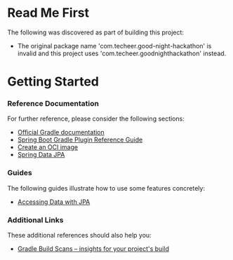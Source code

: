 # Read Me First
The following was discovered as part of building this project:

* The original package name 'com.techeer.good-night-hackathon' is invalid and this project uses 'com.techeer.goodnighthackathon' instead.

# Getting Started

### Reference Documentation
For further reference, please consider the following sections:

* [Official Gradle documentation](https://docs.gradle.org)
* [Spring Boot Gradle Plugin Reference Guide](https://docs.spring.io/spring-boot/docs/3.1.4-SNAPSHOT/gradle-plugin/reference/html/)
* [Create an OCI image](https://docs.spring.io/spring-boot/docs/3.1.4-SNAPSHOT/gradle-plugin/reference/html/#build-image)
* [Spring Data JPA](https://docs.spring.io/spring-boot/docs/3.1.4-SNAPSHOT/reference/htmlsingle/index.html#data.sql.jpa-and-spring-data)

### Guides
The following guides illustrate how to use some features concretely:

* [Accessing Data with JPA](https://spring.io/guides/gs/accessing-data-jpa/)

### Additional Links
These additional references should also help you:

* [Gradle Build Scans – insights for your project's build](https://scans.gradle.com#gradle)

